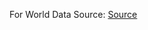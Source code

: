 
For World Data Source: [Source](https://www.kaggle.com/sudalairajkumar/novel-corona-virus-2019-dataset)
